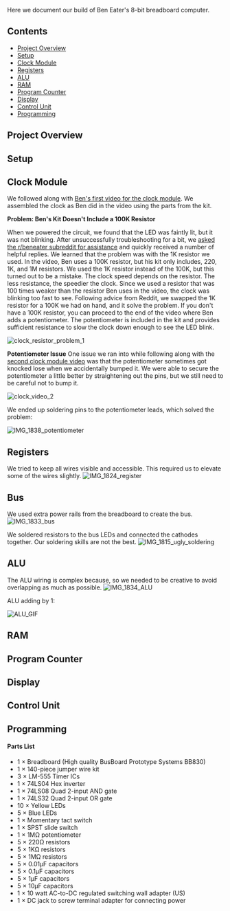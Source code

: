 Here we document our build of Ben Eater's 8-bit breadboard computer. 

## Contents
* [Project Overview](#project-overview)
* [Setup](#setup)
* [Clock Module](#clock-module)
* [Registers](#registers)
* [ALU](#alu)
* [RAM](#ram)
* [Program Counter](#program-counter)
* [Display](#display)
* [Control Unit](#control-unit)
* [Programming](#programming)

## Project Overview

## Setup

## Clock Module
We followed along with [Ben's first video for the clock module](https://www.youtube.com/watch?v=kRlSFm519Bo&list=PLowKtXNTBypGqImE405J2565dvjafglHU&index=2&ab_channel=BenEater). We assembled the clock as Ben did in the video using the parts from the kit. 

**Problem: Ben's Kit Doesn't Include a 100K Resistor**

When we powered the circuit, we found that the LED was faintly lit, but it was not blinking. After unsuccessfully troubleshooting for a bit, we [asked the r/beneater subreddit for assistance](https://www.reddit.com/r/beneater/comments/1ktz0w6/help_with_clock/) and quickly received a number of helpful replies. We learned that the problem was with the 1K resistor we used. In the video, Ben uses a 100K resistor, but his kit only includes, 220, 1K, and 1M resistors. We used the 1K resistor instead of the 100K, but this turned out to be a mistake. The clock speed depends on the resistor. The less resistance, the speedier the clock. Since we used a resistor that was 100 times weaker than the resistor Ben uses in the video, the clock was blinking too fast to see. Following advice from Reddit, we swapped the 1K resistor for a 100K we had on hand, and it solve the problem. If you don't have a 100K resistor, you can proceed to the end of the video where Ben adds a potentiometer. The potentiometer is included in the kit and provides sufficient resistance to slow the clock down enough to see the LED blink. 

![clock_resistor_problem_1](https://github.com/user-attachments/assets/15e0650c-3ba0-44df-b79b-a7fdd49dce10)

**Potentiometer Issue**
One issue we ran into while following along with the [second clock module video](https://youtu.be/81BgFhm2vz8) was that the potentiometer sometimes got knocked lose when we accidentally bumped it. We were able to secure the potentiometer a little better by straightening out the pins, but we still need to be careful not to bump it.

![clock_video_2](https://github.com/user-attachments/assets/d619e982-e294-4983-ba80-3329a376d1de)

We ended up soldering pins to the potentiometer leads, which solved the problem: 

![IMG_1838_potentiometer](https://github.com/user-attachments/assets/e78ab233-a08f-487b-8284-d7b422c26c46)

## Registers
We tried to keep all wires visible and accessible. This required us to elevate some of the wires slightly.
![IMG_1824_register](https://github.com/user-attachments/assets/10e443b8-69e8-430a-96da-649f1e6f3bbb)

## Bus
We used extra power rails from the breadboard to create the bus. 
![IMG_1833_bus](https://github.com/user-attachments/assets/2b9e8d12-551f-4b52-a448-fb2bcac3d651)

We soldered resistors to the bus LEDs and connected the cathodes together. Our soldering skills are not the best. 
![IMG_1815_ugly_soldering](https://github.com/user-attachments/assets/f778e9f4-b6e2-4ebe-a6d4-48250835b111)

## ALU
The ALU wiring is complex because, so we needed to be creative to avoid overlapping as much as possible. 
![IMG_1834_ALU](https://github.com/user-attachments/assets/4f365334-177a-4c75-b537-c32847a4a97f)

ALU adding by 1: 

![ALU_GIF](https://github.com/user-attachments/assets/77cb6284-b2e1-497d-b318-f1efe95fa001)

## RAM

## Program Counter

## Display

## Control Unit

## Programming

#### Parts List
* 1 × Breadboard (High quality BusBoard Prototype Systems BB830)
* 1 × 140-piece jumper wire kit
* 3 × LM-555 Timer ICs
* 1 × 74LS04 Hex inverter
* 1 × 74LS08 Quad 2-input AND gate
* 1 × 74LS32 Quad 2-input OR gate
* 10 × Yellow LEDs
* 5 × Blue LEDs
* 1 × Momentary tact switch
* 1 × SPST slide switch
* 1 × 1MΩ potentiometer
* 5 × 220Ω resistors
* 5 × 1KΩ resistors
* 5 × 1MΩ resistors
* 5 × 0.01µF capacitors
* 5 × 0.1µF capacitors
* 5 × 1µF capacitors
* 5 × 10µF capacitors
* 1 × 10 watt AC-to-DC regulated switching wall adapter (US)
* 1 × DC jack to screw terminal adapter for connecting power

